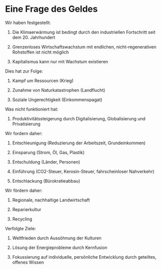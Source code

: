 # Eine Frage des Geldes

Wir haben festgestellt:

1. Die Klimaerwärmung ist bedingt durch den industriellen Fortschritt seit dem 20. Jahrhundert

2. Grenzenloses Wirtschaftswachstum mit endlichen, nicht-regenerativen Rohstoffen ist nicht möglich

3. Kapitalismus kann nur mit Wachstum existieren

Dies hat zur Folge:

1. Kampf um Ressourcen (Krieg)

2. Zunahme von Naturkatastrophen (Landflucht)

3. Soziale Ungerechtigkeit (Einkommenspagat)

Was nicht funktioniert hat:

1. Produktivitätssteigerung durch Digitalisierung, Globalisierung und Privatisierung

Wir fordern daher:

1. Entschleunigung (Reduzierung der Arbeitszeit, Grundeinkommen)

2. Einsparung (Strom, Öl, Gas, Plastik)

3. Entschuldung (Länder, Personen)

4. Einführung (CO2-Steuer, Kerosin-Steuer, fahrscheinloser Nahverkehr)

5. Entschlackung (Bürokratieabbau)

Wir fördern daher:

1. Regionale, nachhaltige Landwirtschaft

2. Reparierkultur

3. Recycling

Verfolgte Ziele:

1. Weltfrieden durch Aussöhnung der Kulturen

2. Lösung der Energieprobleme durch Kernfusion

3. Fokussierung auf individuelle, persönliche Entwicklung durch geteiltes, offenes Wissen
